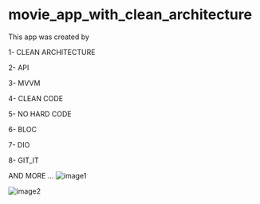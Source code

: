 # movie_app_with_clean_architecture
This app was created by

1- CLEAN ARCHITECTURE

2- API

3- MVVM

4- CLEAN CODE

5- NO HARD CODE

6- BLOC

7- DIO

8- GIT_IT

AND MORE ...
![image1](https://user-images.githubusercontent.com/103148256/190857381-86e3ce88-4372-4861-a936-7d7d1dc9d85c.png)

![image2](https://user-images.githubusercontent.com/103148256/190857394-675e5868-ef38-4234-8093-1a70528b705b.png)

